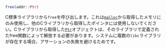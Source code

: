 ```julia
free(addr::Ptr)
```

C標準ライブラリから`free`を呼び出します。これは[`malloc`](@ref)から取得したメモリにのみ使用し、他のCライブラリから取得したポインタには使用しないでください。Cライブラリから取得した[`Ptr`](@ref)オブジェクトは、そのライブラリで定義されたfree関数によって解放する必要があります。システムに複数の`libc`ライブラリが存在する場合、アサーションの失敗を避けるためです。
